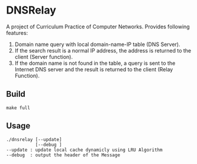 # DNSRelay
A project of Curriculum Practice of Computer Networks.
Provides following features:

1. Domain name query with local domain-name-IP table (DNS Server).
2. If the search result is a normal IP address, the address is returned to the client (Server function).
3. If the domain name is not found in the table, a query is sent to the Internet DNS server and the result is returned to the client (Relay Function).
## Build
```
make full
```
## Usage
```
./dnsrelay [--update]
           [--debug ]
--update : update local cache dynamicly using LRU Algorithm
--debug  : output the header of the Message		   
```
